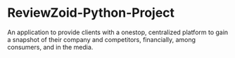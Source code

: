 # ReviewZoid-Python-Project
An application to provide clients with a onestop, centralized platform to gain a snapshot of their company and competitors, financially, among consumers, and in the media.
